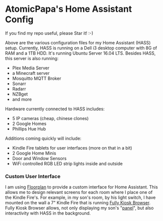 <h1>AtomicPapa's Home Assistant Config</h1>

If you find my repo useful, please Star it!  :-)

Above are the various configuration files for my Home Assistant (HASS) setup.  Currently, HASS is running on a Dell i3 desktop computer with 8G of RAM and a 1TB HDD.  It's running Ubuntu Server 16.04 LTS.  Besides HASS, this server is also running:
<ul>
  <li>Plex Media Server</li>
  <li>a Minecraft server</li>
  <li>Mosquitto MQTT Broker</li>
  <li>Sonarr</li>
  <li>Radarr</li>
  <li>NZBget</li>
  <li>and more</li>  
</ul>

Hardware currently connected to HASS includes:

<ul>
  <li>5 IP cameras (cheap, chinese clones)</li>
  <li>2 Google Homes</li>
  <li>Phillips Hue Hub</li>
</ul>

Additions coming quickly will include:
<ul>
  <li>Kindle Fire tablets for user interfaces (more on that in a bit)</li>
  <li>2 Google Home Minis</li>
  <li>Door and Window Sensors</li>
  <li>WiFi controlled RGB LED strip lights inside and outside</li>
</ul>

<h3>Custom User Interface</h3>

I am using <a href="http://www.github.com/pkozul/ha-floorplan">Floorplan</a> to provide a custom interface for Home Assistant.  This allows me to design relevant screens for each room where I place one of the Kindle Fire's.  For example, in my son's room, by his light switch, I have mounted on the wall a 7" Kindle Fire that is running <a href="http://www.ozerov.de/fully-kiosk-browser/">Fully Kiosk Browser</a>.  Fully Kiosk Browser allows, not only displaying my son's "<a href="https://github.com/atomicpapa/Home-AssistantConfig/www/boyspanel.jpg">panel</a>", but also interactivity with HASS in the background.
